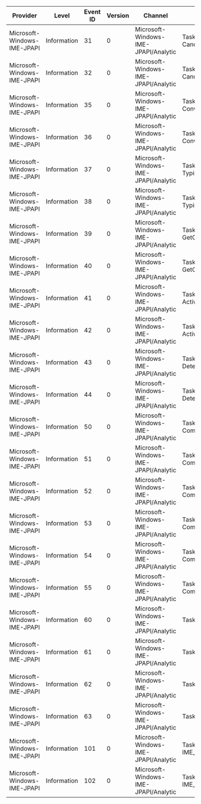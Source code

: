 Provider                     |  Level        |  Event ID  |  Version  |  Channel                               |  Task                         |  Opcode  |  Keyword  |  Message
-----------------------------|---------------|------------|-----------|----------------------------------------|-------------------------------|----------|-----------|---------
Microsoft-Windows-IME-JPAPI  |  Information  |  31        |  0        |  Microsoft-Windows-IME-JPAPI/Analytic  |  Task ID: IME Candidate Open  |  Start   |           |
Microsoft-Windows-IME-JPAPI  |  Information  |  32        |  0        |  Microsoft-Windows-IME-JPAPI/Analytic  |  Task ID: IME Candidate Open  |  Stop    |           |
Microsoft-Windows-IME-JPAPI  |  Information  |  35        |  0        |  Microsoft-Windows-IME-JPAPI/Analytic  |  Task ID: IME Conversion      |  Start   |           |
Microsoft-Windows-IME-JPAPI  |  Information  |  36        |  0        |  Microsoft-Windows-IME-JPAPI/Analytic  |  Task ID: IME Conversion      |  Stop    |           |
Microsoft-Windows-IME-JPAPI  |  Information  |  37        |  0        |  Microsoft-Windows-IME-JPAPI/Analytic  |  Task ID: IME Typing          |  Start   |           |
Microsoft-Windows-IME-JPAPI  |  Information  |  38        |  0        |  Microsoft-Windows-IME-JPAPI/Analytic  |  Task ID: IME Typing          |  Stop    |           |
Microsoft-Windows-IME-JPAPI  |  Information  |  39        |  0        |  Microsoft-Windows-IME-JPAPI/Analytic  |  Task ID: IME GetComment      |  Start   |           |
Microsoft-Windows-IME-JPAPI  |  Information  |  40        |  0        |  Microsoft-Windows-IME-JPAPI/Analytic  |  Task ID: IME GetComment      |  Stop    |           |
Microsoft-Windows-IME-JPAPI  |  Information  |  41        |  0        |  Microsoft-Windows-IME-JPAPI/Analytic  |  Task ID: IME Activate        |  Start   |           |
Microsoft-Windows-IME-JPAPI  |  Information  |  42        |  0        |  Microsoft-Windows-IME-JPAPI/Analytic  |  Task ID: IME Activate        |  Stop    |           |
Microsoft-Windows-IME-JPAPI  |  Information  |  43        |  0        |  Microsoft-Windows-IME-JPAPI/Analytic  |  Task ID: IME Determine       |  Start   |           |
Microsoft-Windows-IME-JPAPI  |  Information  |  44        |  0        |  Microsoft-Windows-IME-JPAPI/Analytic  |  Task ID: IME Determine       |  Stop    |           |
Microsoft-Windows-IME-JPAPI  |  Information  |  50        |  0        |  Microsoft-Windows-IME-JPAPI/Analytic  |  Task ID: IME Commands        |  Start   |           |
Microsoft-Windows-IME-JPAPI  |  Information  |  51        |  0        |  Microsoft-Windows-IME-JPAPI/Analytic  |  Task ID: IME Commands        |  Stop    |           |
Microsoft-Windows-IME-JPAPI  |  Information  |  52        |  0        |  Microsoft-Windows-IME-JPAPI/Analytic  |  Task ID: IME Commands        |  Start   |           |
Microsoft-Windows-IME-JPAPI  |  Information  |  53        |  0        |  Microsoft-Windows-IME-JPAPI/Analytic  |  Task ID: IME Commands        |  Stop    |           |
Microsoft-Windows-IME-JPAPI  |  Information  |  54        |  0        |  Microsoft-Windows-IME-JPAPI/Analytic  |  Task ID: IME Commands        |  Start   |           |
Microsoft-Windows-IME-JPAPI  |  Information  |  55        |  0        |  Microsoft-Windows-IME-JPAPI/Analytic  |  Task ID: IME Commands        |  Stop    |           |
Microsoft-Windows-IME-JPAPI  |  Information  |  60        |  0        |  Microsoft-Windows-IME-JPAPI/Analytic  |  Task ID: IME API             |  Start   |           |
Microsoft-Windows-IME-JPAPI  |  Information  |  61        |  0        |  Microsoft-Windows-IME-JPAPI/Analytic  |  Task ID: IME API             |  Stop    |           |
Microsoft-Windows-IME-JPAPI  |  Information  |  62        |  0        |  Microsoft-Windows-IME-JPAPI/Analytic  |  Task ID: IME API             |  Start   |           |
Microsoft-Windows-IME-JPAPI  |  Information  |  63        |  0        |  Microsoft-Windows-IME-JPAPI/Analytic  |  Task ID: IME API             |  Stop    |           |
Microsoft-Windows-IME-JPAPI  |  Information  |  101       |  0        |  Microsoft-Windows-IME-JPAPI/Analytic  |  Task ID: IME_SUGGESTION      |  Start   |           |
Microsoft-Windows-IME-JPAPI  |  Information  |  102       |  0        |  Microsoft-Windows-IME-JPAPI/Analytic  |  Task ID: IME_SUGGESTION      |  Stop    |           |